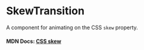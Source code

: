 # SkewTransition

A component for animating on the CSS `skew` property.

#### MDN Docs: <a href="https://developer.mozilla.org/en-US/docs/Web/CSS/transform-function/skew">CSS skew</a>
